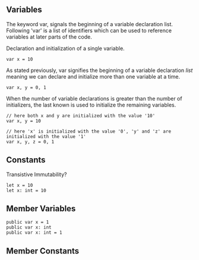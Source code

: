 
## Variables

The keyword var, signals the beginning of a variable declaration list.  Following 'var' is a list of identifiers
which can be used to reference variables at later parts of the code.

Declaration and initialization of a single variable.

```
var x = 10
```

As stated previously, var signifies the beginning of a variable declaration _list_ meaning we can declare
and initialize more than one variable at a time.

```
var x, y = 0, 1
```

When the number of variable declarations is greater than the number of initializers, the last known is used
to initialize the remaining variables.

```
// here both x and y are initialized with the value '10'
var x, y = 10

// here 'x' is initialized with the value '0', 'y' and 'z' are initialized with the value '1'
var x, y, z = 0, 1
```



## Constants

Transistive Immutability?

```
let x = 10
let x: int = 10
```

## Member Variables

```
public var x = 1
public var x: int
public var x: int = 1
```

## Member Constants

